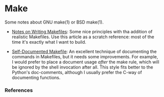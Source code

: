 Make
====

Some notes about GNU make(1) or BSD make(1).

 - [Notes on Writing Makefiles][1]:
   Some nice principles with tha addition of realistic Makefiles.
   Use this article as a scratch reference:  most of the time it's exactly
   what I want to build.

 - [Self-Documented Makefile][2]:
   An excellent technique of documenting the commands in Makefiles, but
   it needs some improvements.  For example, I would prefer to place a document
   usage *after* the make rule, which will be ignored by the shell invocation
   after all.  This style fits better to the Python's doc-comments, although I
   usually prefer the C-way of documenting functions.


### References

[1]:	http://eigenstate.org/notes/makefiles
[2]:	http://marmelab.com/blog/2016/02/29/auto-documented-makefile.html
